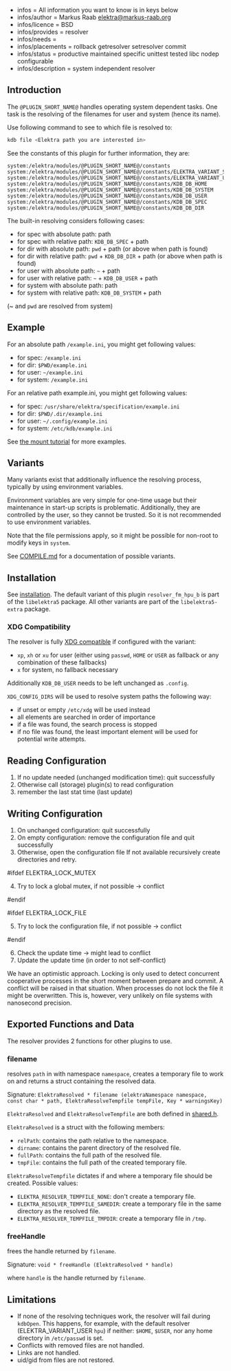- infos = All information you want to know is in keys below
- infos/author = Markus Raab <elektra@markus-raab.org>
- infos/licence = BSD
- infos/provides = resolver
- infos/needs =
- infos/placements = rollback getresolver setresolver commit
- infos/status = productive maintained specific unittest tested libc nodep configurable
- infos/description = system independent resolver

## Introduction

The `@PLUGIN_SHORT_NAME@` handles operating system dependent tasks.
One task is the resolving of the filenames for user and system (hence its name).

Use following command to see to which file is resolved to:

```sh
kdb file <Elektra path you are interested in>
```

See the constants of this plugin for further information, they are:

```
system:/elektra/modules/@PLUGIN_SHORT_NAME@/constants
system:/elektra/modules/@PLUGIN_SHORT_NAME@/constants/ELEKTRA_VARIANT_SYSTEM
system:/elektra/modules/@PLUGIN_SHORT_NAME@/constants/ELEKTRA_VARIANT_USER
system:/elektra/modules/@PLUGIN_SHORT_NAME@/constants/KDB_DB_HOME
system:/elektra/modules/@PLUGIN_SHORT_NAME@/constants/KDB_DB_SYSTEM
system:/elektra/modules/@PLUGIN_SHORT_NAME@/constants/KDB_DB_USER
system:/elektra/modules/@PLUGIN_SHORT_NAME@/constants/KDB_DB_SPEC
system:/elektra/modules/@PLUGIN_SHORT_NAME@/constants/KDB_DB_DIR
```

The built-in resolving considers following cases:

- for spec with absolute path: path
- for spec with relative path: `KDB_DB_SPEC` + path
- for dir with absolute path: `pwd` + path (or above when path is found)
- for dir with relative path: `pwd` + `KDB_DB_DIR` + path (or above when path is found)
- for user with absolute path: `~` + path
- for user with relative path: `~` + `KDB_DB_USER` + path
- for system with absolute path: path
- for system with relative path: `KDB_DB_SYSTEM` + path

(~ and `pwd` are resolved from system)

## Example

For an absolute path `/example.ini`, you might get following values:

- for spec: `/example.ini`
- for dir: `$PWD/example.ini`
- for user: `~/example.ini`
- for system: `/example.ini`

For an relative path example.ini, you might get following values:

- for spec: `/usr/share/elektra/specification/example.ini`
- for dir: `$PWD/.dir/example.ini`
- for user: `~/.config/example.ini`
- for system: `/etc/kdb/example.ini`

See [the mount tutorial](/doc/tutorials/mount.md) for more examples.

## Variants

Many variants exist that additionally influence the resolving
process, typically by using environment variables.

Environment variables are very simple for one-time usage but their
maintenance in start-up scripts is problematic. Additionally, they
are controlled by the user, so they cannot be trusted. So it is not
recommended to use environment variables.

Note that the file permissions apply, so it might be possible for
non-root to modify keys in `system`.

See [COMPILE.md](/doc/COMPILE.md) for a documentation of possible
variants.

## Installation

See [installation](/doc/INSTALL.md).
The default variant of this plugin `resolver_fm_hpu_b` is part of the `libelektra5` package. All other variants are part of the `libelektra5-extra` package.

### XDG Compatibility

The resolver is fully [XDG compatible](http://standards.freedesktop.org/basedir-spec/basedir-spec-latest.html)
if configured with the variant:

- `xp`, `xh` or `xu` for user (either using `passwd`, `HOME` or `USER` as fallback
  or any combination of these fallbacks)
- `x` for system, no fallback necessary

Additionally `KDB_DB_USER` needs to be left unchanged as `.config`.

`XDG_CONFIG_DIRS` will be used to resolve system paths the following
way:

- if unset or empty `/etc/xdg` will be used instead
- all elements are searched in order of importance
- if a file was found, the search process is stopped
- if no file was found, the least important element will be used for
  potential write attempts.

## Reading Configuration

1. If no update needed (unchanged modification time): quit successfully
2. Otherwise call (storage) plugin(s) to read configuration
3. remember the last stat time (last update)

## Writing Configuration

1. On unchanged configuration: quit successfully
2. On empty configuration: remove the configuration file and quit successfully
3. Otherwise, open the configuration file
   If not available recursively create directories and retry.

#ifdef ELEKTRA_LOCK_MUTEX

4. Try to lock a global mutex, if not possible -> conflict

#endif

#ifdef ELEKTRA_LOCK_FILE

5. Try to lock the configuration file, if not possible -> conflict

#endif

6. Check the update time -> might lead to conflict
7. Update the update time (in order to not self-conflict)

We have an optimistic approach. Locking is only used to detect concurrent
cooperative processes in the short moment between prepare and commit.
A conflict will be raised in that situation. When processes do not lock
the file it might be overwritten. This is, however, very unlikely on
file systems with nanosecond precision.

## Exported Functions and Data

The resolver provides 2 functions for other plugins to use.

### filename

resolves `path` in with namespace `namespace`, creates a temporary file to work on and returns a struct containing the resolved data.

Signature:
`ElektraResolved * filename (elektraNamespace namespace, const char * path, ElektraResolveTempfile tempFile, Key * warningsKey)`

`ElektraResolved` and `ElektraResolveTempfile` are both defined in [shared.h](/src/include/internal/resolver/shared.h).

`ElektraResolved` is a struct with the following members:

- `relPath`: contains the path relative to the namespace.
- `dirname`: contains the parent directory of the resolved file.
- `fullPath`: contains the full path of the resolved file.
- `tmpFile`: contains the full path of the created temporary file.

`ElektraResolveTempfile` dictates if and where a temporary file should be created. Possible values:

- `ELEKTRA_RESOLVER_TEMPFILE_NONE`: don't create a temporary file.
- `ELEKTRA_RESOLVER_TEMPFILE_SAMEDIR`: create a temporary file in the same directory as the resolved file.
- `ELEKTRA_RESOLVER_TEMPFILE_TMPDIR`: create a temporary file in `/tmp`.

### freeHandle

frees the handle returned by `filename`.

Signature:
`void * freeHandle (ElektraResolved * handle)`

where `handle` is the handle returned by `filename`.

## Limitations

- If none of the resolving techniques work, the resolver will fail during `kdbOpen`.
  This happens, for example, with the default resolver (ELEKTRA_VARIANT_USER `hpu`)
  if neither: `$HOME`, `$USER`, nor any home directory in `/etc/passwd` is set.
- Conflicts with removed files are not handled.
- Links are not handled.
- uid/gid from files are not restored.

